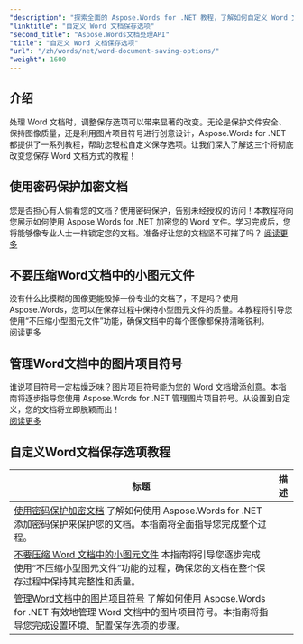 ```yaml
---
"description": "探索全面的 Aspose.Words for .NET 教程，了解如何自定义 Word 文档保存选项，包括密码保护、保持图像质量和管理图片项目符号。"
"linktitle": "自定义 Word 文档保存选项"
"second_title": "Aspose.Words文档处理API"
"title": "自定义 Word 文档保存选项"
"url": "/zh/words/net/word-document-saving-options/"
"weight": 1600
---
```


## 介绍

处理 Word 文档时，调整保存选项可以带来显著的改变。无论是保护文件安全、保持图像质量，还是利用图片项目符号进行创意设计，Aspose.Words for .NET 都提供了一系列教程，帮助您轻松自定义保存选项。让我们深入了解这三个将彻底改变您保存 Word 文档方式的教程！  

## 使用密码保护加密文档  
您是否担心有人偷看您的文档？使用密码保护，告别未经授权的访问！本教程将向您展示如何使用 Aspose.Words for .NET 加密您的 Word 文件。学习完成后，您将能够像专业人士一样锁定您的文档。准备好让您的文档坚不可摧了吗？ [阅读更多](./encrypt-document-with-password-protect/)  

## 不要压缩Word文档中的小图元文件  
没有什么比模糊的图像更能毁掉一份专业的文档了，不是吗？使用 Aspose.Words，您可以在保存过程中保持小型图元文件的质量。本教程将引导您使用“不压缩小型图元文件”功能，确保文档中的每个图像都保持清晰锐利。  
[阅读更多](./do-not-compress-small-metafiles-word-documents/)  

## 管理Word文档中的图片项目符号  
谁说项目符号一定枯燥乏味？图片项目符号能为您的 Word 文档增添创意。本指南将逐步指导您使用 Aspose.Words for .NET 管理图片项目符号。从设置到自定义，您的文档将立即脱颖而出！  
[阅读更多](./manage-picture-bullet/)  

 ## 自定义Word文档保存选项教程
标题 | 描述 |
| --- | --- |
| [使用密码保护加密文档](./encrypt-document-with-password-protect/) 了解如何使用 Aspose.Words for .NET 添加密码保护来保护您的文档。本指南将全面指导您完成整个过程。|
| [不要压缩 Word 文档中的小图元文件](./do-not-compress-small-metafiles-word-documents/) 本指南将引导您逐步完成使用“不压缩小型图元文件”功能的过程，确保您的文档在整个保存过程中保持其完整性和质量。|
| [管理Word文档中的图片项目符号](./manage-picture-bullet/) 了解如何使用 Aspose.Words for .NET 有效地管理 Word 文档中的图片项目符号。本指南将指导您完成设置环境、配置保存选项的步骤。|